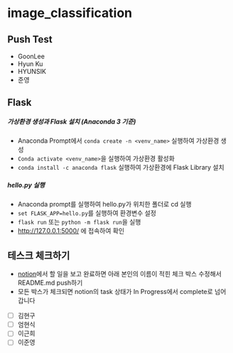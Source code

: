 # image_classification

## Push Test

* GoonLee
* Hyun Ku
* HYUNSIK
* 준영

## Flask

##### 가상환경 생성과 Flask 설치 (Anaconda 3 기준)
* Anaconda Prompt에서 `conda create -n <venv_name>` 실행하여 가상환경 생성
* `Conda activate <venv_name>`을 실행하여 가상환경 활성화
* `conda install -c anaconda flask` 실행하여 가상환경에 Flask Library 설치

##### hello.py 실행
* Anaconda prompt를 실행하여 hello.py가 위치한 폴더로 cd 실행
* `set FLASK_APP=hello.py`를 실행하여 환경변수 설정
* `flask run`  또는 `python -m flask run`을 실행
* http://127.0.0.1:5000/ 에 접속하여 확인



## 테스크 체크하기

- [notion](https://www.notion.so/d19c503e4cef429e91d8e55869f1c854?v=a06e3886e88343b59b18cb6f0797ff2a&p=de9312ccbb944784824652289e42f61e)에서 할 일을 보고 완료하면 아래 본인의 이름이 적힌 체크 박스 수정해서 README.md push하기
- 모든 박스가 체크되면 notion의 task 상태가 In Progress에서 complete로 넘어갑니다

- [ ] 김현구
- [ ] 엄현식
- [ ] 이근희
- [ ] 이준영